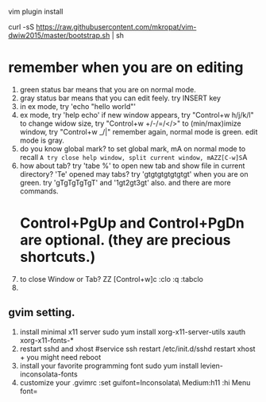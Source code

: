 vim plugin install

curl -sS https://raw.githubusercontent.com/mkropat/vim-dwiw2015/master/bootstrap.sh | sh

# remember when you are on editing

1. green status bar means that you are on normal mode.
2. gray status bar means that you can edit feely. try INSERT key
3. in ex mode, try 'echo "hello world"'
4. ex mode, try 'help echo'
   if new window appears, try "Control+w h/j/k/l"
   to change widow size, try "Control+w +/-/=/</>"
   to (min/max)imize window, try "Control+w _/|"
   remember again, normal mode is green. edit mode is gray.
5. do you know global mark? 
   to set global mark, mA on normal mode
   to recall `A
   try close help window, split current window, mAZZ[C-w]S`A
6. how about tab?
   try 'tabe %'
   to open new tab and show file in current directory? 'Te'
   opened may tabs? try 'gtgtgtgtgtgtgt' when you are on green.
   try 'gTgTgTgTgT' and '1gt2gt3gt' also.
   and there are more commands.
   # Control+PgUp and Control+PgDn are optional. (they are precious shortcuts.)
7. to close Window or Tab? 
   ZZ [Control+w]c :clo :q :tabclo
8. 


## gvim setting.
1. install minimal x11 server
   sudo yum install xorg-x11-server-utils xauth xorg-x11-fonts-*
2. restart sshd and xhost
   #service ssh restart
   /etc/init.d/sshd restart
   xhost +
   you might need reboot
3. install your favorite programming font
   sudo yum install levien-inconsolata-fonts
4. customize your .gvimrc
   :set guifont=Inconsolata\ Medium:h11
   :hi Menu font=



